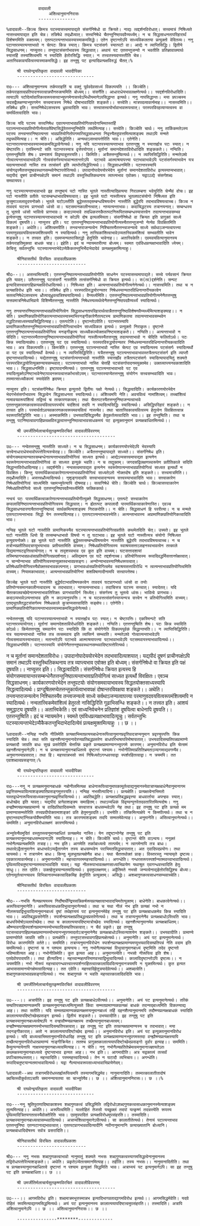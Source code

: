 

				वादावली
		    	    अंशित्वानुमाननिरासः
			    --------------

	%वादावली--किञ्च किमत्र पटस्यासत्त्वमापाद्यते संसर्गनिषेधो वा क्रियते। नाद्यः त्वद्दर्शनविरोधात्। सत्त्वमात्रं निषिध्यते नासत्त्वमापाद्यत इति चेन्न। तन्निषेधे तद्‌ध्रौव्यात्। सत्त्वनिषेधे चैतन्तुनिष्ठपदवैय्यर्थ्यम्। न च सिद्धसाधनतापरिहारार्थं विशेषणमिति वक्तव्यम्। एतत्पटात्यन्ताभावस्यास्माकमसिद्धेः। एतेन दृष्टान्तोऽपि साध्यविकलतया प्रत्युक्तो वेदितव्यः। ननु पटान्तरस्यात्यन्ताभावो न चेत्पटः किन्न स्यात्। किमत्र पटसंसर्गः स्यात्पटो वा। आद्ये न व्याप्तिसिद्धिः। द्वितीये सिद्धसाधनम्। नाप्युत्तरः। तन्तुपटसंसर्गाभावस्य सिद्धत्वात्। अथायं पट एतत्तन्तुजन्यो न भवतीति प्रतिज्ञावाक्यार्थः स्यात्तर्हि तस्यांशित्वमपि न स्यादिति हेतोरसिद्धिः स्यात्। न तत्त्वतस्यदप्यस्तीति चेन्न। अतात्त्विकावयवित्वस्यास्माकमसिद्धेः। इह तन्तुषु पट इत्यादिप्रत्यक्षविरुद्धं चैतत्।%

		श्री राघवेन्द्रयतिकृता वादावली भावदीपिका
		-----------------------------

	राo--- अंशित्वानुमानस्य तर्कपराहतिं च वक्तुं पूर्ववदेवसाध्यं विकल्पयति ।। किञ्चेति। तर्कपराहतत्वप्रतिपादनपरत्वान्नपौनरुक्त्यमिति बोध्यम्।। संसर्गेति। आधाराधेयभावलक्षणेत्यर्थः।। त्त्वद्दर्शनविरोधादिति। त्वयाऽपि पटोदेर्व्यावारिकत्वरूपसत्त्वाभ्युपगमेनासत्त्वेऽभिधीयमानेऽपसिद्धान्त इत्यर्थः। ननु नापसिद्धान्तः। मया प्रपञ्चस्य सदसद्वैलक्षण्याभ्युपगमेन सत्त्वमात्रस्य निषेधे दोषाभावादिति शङ्कते।। सत्त्वेति। मात्रपदव्यावर्त्यमाह।। नासत्त्वमिति।। तन्निषेध इति। सत्त्वनिषेधेऽसत्त्वस्य ध्रुवत्वादिति भावः। सत्त्वासत्त्वयोर्भावाभावरूपत्वात्। परस्परविरहव्याप्यत्वस्य वा समर्थितत्वादिति भावः।

	किञ्च यदि पटस्य सत्त्वनिषेध एवात्यन्ताभावप्रतियोगित्वपदेनाभिमतस्तर्हि पटात्यन्ताभावप्रतियोगीत्येतावतैवेष्टसिद्धेरेतत्तन्तुनिष्ठेति व्यर्थमित्याह।। सत्त्वेति। किञ्चेति चार्थः। ननु तार्किकमतेऽस्य पटस्य तन्त्वन्तरनिष्ठात्यन्ता भावप्रतियोगितोपगमात्सिद्धसाधनता निवृत्त्यैतदुपात्तमित्याशङ्क्य तथाऽपि मन्मते तद्व्यर्थमित्याह।। न चेति।। असिद्धेरिति। अन्यथाऽसत्त्वापत्तेरिति भावः।। एतेनेति। पटान्तरात्यन्ताभावस्यास्माकमसिद्धत्वेनेत्यर्थः। ननु यदि पटान्तरस्यात्यन्ताभाव एतत्तन्तुषु न स्यात्तर्ह्यत्र पटः स्यात्। न चेष्टापत्तिः। एतस्मिन्पटे सति पटान्तरस्यात्र वृत्तेरयोगात्। मूर्तानां समानदेशताविरोधादिति शङ्ककते।। नन्विति। एतत्तन्तुष्विति शेषः। प्रश्नाशयं विवृण्वन्नुत्तरयति।। किमिति। अत्रैतत्तन्तुष्वित्यर्थः।। न व्याप्तिसिद्धिरिति। मन्मतेऽश्वे गोत्वात्यन्ताभावाभावेऽपि गोत्वसंसर्गस्याभावान्मतान्तरेऽपि  पटाभावे आत्माश्रयापत्त्या पटाभावाभावेऽपि पटसंसर्गस्याभावेन यत्र यदत्यन्ताभावो नास्ति तत्र तत्संसर्ग इति व्याप्तेरसिद्धेरित्यर्थः।। सिद्धसाधनमिति। पटान्तरस्यापि संयोगवृत्त्यैतत्तन्तुष्ववस्थानसम्भवेनेष्टापत्तेरित्यर्थः। उपादानोपादेययोरभेदेन मूर्तानां समानदेशताविरोध इत्यस्याप्यभावात्। यद्यपीदं दूषणं प्राचीनपक्षेऽपि समानं तथाऽपि वस्तुस्थितिकथनाय व्याप्त्यभाव एवोक्तः। यद्वाऽऽद्ये संसर्गशब्दः समवायपरः।

	ननु पटस्यात्यन्ताभावाभावे इह तन्तुष्वयं पटो नास्ति भूतले नास्तीत्यादिप्रत्यया निरालम्बना भवेयुरिति चेन्मैवं वोचः। इह पटो नास्तीति प्रतीतेः पटसम्बन्धाभावविषयत्वात्। इह भूतले घटो नास्तीत्यत्र भूतलघटसंयोगो निषिध्यत इति कुसुमाञ्जलावुदयनोक्तेः। भूतले घटोऽस्तीति बुद्धेस्ततद्सम्बन्धविषयत्वेन नास्तीति बुद्धेरपि तदभावविषयत्वाच्च। किञ्च न तावदयं घटस्य प्रागभावो ध्वंसो वा। घटसमानकालीनत्वात्। नाप्यत्यन्ताभावः। कदाचिद्धटस्य तत्रानयनात्। सम्बन्धस्य तु भूतत्वे ध्वंसो भावित्वे प्रागभावः। कदाऽप्यभावे तदधिकरणकैतत्पटनिरूपितसम्बन्धस्यासत्त्वेन तदत्यन्तभावसम्भव इत्येत्तन्तुषु पटान्तरस्यात्यन्ताभावाभावे न कोऽपि दोष इत्यलमियता। संसर्गनिषेधो वा क्रियत इति प्रागुक्तं साध्ये विकल्पं दूषयति।। नाप्युत्तर इति। पट एतत्तन्तुनिष्ठात्यन्ताभावप्रतियोगीत्यस्यैतत्तन्तुजन्यो नेत्येव विवक्षितमिति शङ्कते।। अथेति।। अंशित्वमपीति। तन्त्वन्तराजन्यत्वेन निश्चितस्यैतत्तन्त्वजन्यत्वे साध्ये सर्वथाऽजन्यत्वापत्त्या परमाणुवदवयवित्वरूपमंशित्वमपि न स्यादित्यर्थः। ननु तात्त्विकांशित्वाभावेऽप्यतात्त्विकमंशित्वं सम्भवतीति भावेन शङ्कते।। न तत्त्वत इति। एवमप्यन्यतरासितद्धो हेतुरिति भावेनाह।। अतात्त्विकेति। एवमवयवित्यानुमानस्य तर्कपराहतिमुक्त्वा बाधकं चाह।। इहेति। इदं च न्यायमतरीत्या बोध्यम्। स्वमत एवंविधप्रत्यक्षाभावादिति ध्येयम्। केचित्तु सर्वतन्तुभिः पटस्यात्यन्ताभेदेऽप्येकैकतन्तुभिर्भेदाभेदादेवं प्रत्यक्षमुक्तमित्याहुः।

		श्रीनिवासतीर्थ विरचितः वादावलीप्रकाशः
		--------------------------

	श्रीo--।। असत्त्वमित्यादि। एतत्तन्तुनिष्ठात्यन्ताभावप्रतियोगीति साधनेन पटस्यासत्त्वमापाद्यते। सत्त्वे पर्यवसानं क्रियत इति यावत्। उतैतत्तन्तुषु पटसंसर्गो नास्तीति तत्संसर्गनिषेधो वा क्रियत इत्यर्थः।। स(त्व)द्दर्शनेति। सन्पट इत्यादिसत्त्वावगाहिप्रत्यक्षविरोधादित्यर्थः।। निषिध्यत इति। अत्यन्ताभावप्रतियोगीत्यनेनेत्यर्थः।। नासत्त्वमिति। तथा च न प्रत्यक्षविरोध इति भावः।। तन्निषेध इति। परस्परविरुद्धयोरन्यतर निषेधस्यान्यतरविधिनान्तरीयकत्वेन सतत्वनिषेधेऽसत्त्वस्य ध्रौव्याद्‌ध्रुवत्वन्निश्चयादित्यर्थः। वैय्यर्थ्यमिति। एतत्तन्तुनिष्ठात्यन्ताभावप्रतियोगीत्यनेनैतत्तन्तुषु सत्तवमात्रनिषेधाभिप्राये विशिष्यैतत्तन्तुषु नास्तीति निषेधस्यव्यर्थत्वेनैतत्तन्तुनिष्ठपदवैय्यर्थ्यं स्यादित्यर्थः।

	ननु तन्त्वन्तरनिष्ठात्यन्ताभावप्रतियोगित्वेन सिद्धसाधनतापरिहारार्थत्वान्नैतत्तन्तुनिष्ठविशेषणवैय्यर्थ्यमित्याशङ्क्याह।। न चेति। प्रामाणिकप्रतियोगिकात्यन्ताभावस्यास्माभिरनङ्गीकारेणैतत्पटस्य प्रामाणिकतया तदत्यन्ताभावसम्भवेन तद्धटितसाध्यस्याप्रसिद्धिरित्याह।। एतत्पटेति।। दृष्टान्तोऽपीति। पटान्तरस्यापि प्रामाणिकततैतत्तन्तुनिष्ठात्यन्ताभावप्रतियोगित्वाभावेन साध्यविकल इत्यर्थः। प्रत्युक्तो निराकृतः। दृष्टान्ते एतत्तन्तुनिष्ठात्यन्ताभावप्रतियोगित्व मनङ्गीकृत्य साध्यवैकल्योक्तावनिष्टमाशङ्कते।। नन्विति।। अत्यन्ताभावो न चेदिति। पटान्तरस्यैतत्तन्तुनिष्ठात्यन्ताभावप्रतियोगित्वं नास्तीत्यस्यैतत्तन्तुषु तदत्यन्ताभावो न चेदिति फलितोऽर्थः। पटः किन्न स्यादित्याक्षेपः। एतत्तन्तुषु पट एव स्यादित्यर्थः। परस्परविरुद्धयोरन्यतर निषेधस्यान्यतरविधिनान्तरीयकत्वादिति भावः। अत्र विकल्पयति।। किमत्रेति। एतत्तन्तुषु पटात्यन्ताभावो नास्ति चेत्पट एव स्यादित्यस्य पटसंसर्गः स्यादित्यर्थो वा पट एव स्यादित्यर्थो वेत्यर्थः।। न व्याप्तिसिद्धिरिति। यत्रैतत्तन्तुषु पटात्यन्ताभावाभावस्तत्रैतत्पटसंसर्ग इति व्याप्तौ दृष्टन्ताभावादित्यर्थः। यद्येतत्तन्तुषु पटसंसर्गात्यन्ताभावो नास्तीति स्यात्तर्ह्येव तत्रैतत्पटसंसर्गः स्यादित्यापादयितुं शक्यते परस्परविरुद्धयोरित्युक्तन्यायसम्भवात्। पटात्यन्ताभावो नास्ति चेत्तर्हि पटसंसर्गापादनमयुक्तमेव। उक्तव्याप्त्यनवकाशादिति भावः।। सिद्धसाधनमिति। इष्टापादनमित्यर्थः। एतत्तन्तुषु पटात्यन्ताभावाभावे पट एव स्यादित्युक्तेऽनिष्टाभावेनेष्टापादनरूपत्वात्तर्काभासोऽयम्। पटान्तरस्याप्येतत्तन्तुषु संयोगेन सत्त्वसम्भवादिति भावः। तस्मात्साध्यवैकल्यं स्यादेवेति हृदयम्।

	नाप्युत्तर इति। पटसंसर्गनिषेधः क्रियत इत्युत्तरो द्वितीयः पक्षो नेत्यर्थः।। सिद्धत्वादिति। कार्यकारणयोरभेदेन भेदगर्भसंसर्गाभावस्य सिद्धत्वेन सिद्धसाधनता स्यादित्यर्थः।। अंशित्वमपि नेति। अवयवित्वं नामांशित्वम्। तच्चांशित्वं नामावयवरूपांशित्वं तद्वित्त्वं च तत्कारणकत्वम्। तथा चैतत्पटस्यैतत्तन्तुनिष्ठजन्यत्वाभावे एतत्तन्तुकारणकत्वरूपावयवित्वापरपर्यायं यदंशित्वं तदपि न स्यादित्यसिद्धिः स्यादित्यर्थः। असिद्धिपरिहारं शङ्कते।। न तत्त्वत इति। परमार्थतोऽवयवकारणकत्वरूपमवयवित्वं नास्त्येव। तथा चातात्त्विकावयवित्वस्य हेतुत्वेन विवक्षितत्वान्न स्वरूपासिद्धिरिति भावः।। अस्माकमिति। उभयवादिसिद्धस्यैव हेतूकर्तव्यत्वादिति भावः।। इह तन्तुष्विति। तथा च तन्तुषु पटनिष्ठत्वावगाहिप्रत्वक्षविरुद्धत्वात्तन्तुनिष्ठत्वाभावसाधकमयं पट इत्युक्तानुमानं प्रत्यक्षबाधितमित्यर्थः।।

		श्री उमर्जीतिर्मलाचार्यसुतकृष्णविरचितं वादावलीविवरणम्
		-------------------------------------

	उo--- नन्वेतत्तन्तुषु नास्तीति साध्यते। न च सिद्धसाधनम्। कार्यकारणयोरभेदेऽपि भेदस्यापि सत्त्वेनाधाराधेयभावोपपत्तेरित्यरुचेराह।। किञ्चेति। अत्रैतत्तन्तुष्वापाद्यते साध्यते।। संसर्गनिषेध इति। संयोगसमवायान्यतरसम्बन्धेनात्यन्ताभावप्रतियोगित्वं साध्यत इत्यर्थः। आद्येऽप्यसत्त्वमापाद्यत इत्यनेन स्वरूपेणात्यन्ताभावप्रतियोगित्वं वा साध्यत इत्युकं भवति। न च तद्युक्तम्। जगदसद्विलक्षणस्वरूपेण प्रतीतिकाले सदिति सिद्धान्तविरोधादित्याह।। त्वद्दर्शनेति। नन्वसत्वमापाद्यत इत्यनेन स्वरूपेणात्यन्ताभावप्रतियोगित्वं साध्यत इत्यर्थो न विवक्षितः। किन्तु पारमार्थिकत्वाकारेणात्यन्ताभावप्रतियोगित्वं साध्यतेऽतो नोक्तदोष इति शङ्कते।। सत्त्वमात्रमिति।। तद्‌ध्रौव्यादिति। असत्त्वध्रौव्यादित्यर्थः। नृशृङ्गादावपि सत्त्वाभावादन्यस्य सत्त्वस्याभावादिति भावः। सत्त्वाकारेण निषेधप्रतियोगित्वं साध्यमिति पक्षमभ्युपेत्यापि दोषमाह।। सत्वनिषेधे चेति। किञ्चेति चार्थः। किञ्चासत्त्वाकारेण निषेधप्रतियोगित्वे साध्ये एतत्तन्तुनिष्ठपदवैय्यर्थ्यमिति फक्किकार्थः।

	नन्वयं पटः पारमार्थिकत्वाकारेणात्यन्ताभावप्रतियोगीत्युक्ते सिद्धसाधनम्। एतत्पटे सत्त्वाकारेण कपालादिनिष्ठात्यन्ताभावप्रतियोगित्वस्य सिद्धत्वात्। न ह्येतत्पट कपालादौ पारमार्थिकत्वाकारेणास्ति। एवञ्च सिद्धसाधनवारणायैतत्तन्तुनिष्ठपदं सार्थकमित्याशङ्क्य निराकरोति।। न चेति। सिद्धसाधनं हि पररीत्या। न च मन्मते एतत्पटात्यन्ताभावः सिद्धो येन तत्स्यादित्याह।। एतत्पटात्यन्ताभावस्येति। अत्यन्ताभावस्य अप्रामाणिकप्रतियोगिकत्वादिति भावः।
	
	नन्विह भूतले घटो नास्तीति प्रामाणिकस्यैव घटस्यात्यन्तभावप्रतियोगित्वप्रतीतेः कथमेतदिति चेत्। उच्यते। इह भूतले घटो नास्तीति धियो हि तत्सम्बन्धाभावो विषयो न तु घटाभावः। इह भूतले घटो नास्तीत्यत्र संयोगो निषिध्यत इत्युदयनोक्तेः। इह भूतले घटो नास्तीति बुद्धेस्तत्सम्बन्धविषयत्वेन नास्तीति बुद्धेरपि तदभावविषयत्वाच्च। न च तत्रोभ्यप्रतीतिवदत्राप्युभयाभावः प्रतीयतामिति वाच्यम्। निषेधप्रतियोगित्वस्य स्वाश्रयसत्ताऽसहनस्वभावत्वेन तत्काले विद्यमानघटवृत्तित्वायोगात्। न च तादृशस्वभाव एव कुत इति वाच्यम्। घटसत्तादशायां तस्मिन्प्रागभावप्रध्वंसाप्रतियोगित्वप्रदर्शनात्। अविद्यमान एव घटे तद्दर्शनाच्च। प्रतियोगित्वस्य रूपादिवद्धर्मिसत्तानपेक्षत्वात्। न चान्योन्याभाव प्रतियोगित्वस्याप्युक्तस्वभावप्रसङ्गः। अन्योन्याभावस्यानिषेधरूपत्वात्। प्रतिषेधप्रतियोगित्वस्यैवोक्तस्वभावकल्पनात्। प्रागभावध्वंसप्रतियोगित्वमेव स्वाश्रयसत्ताविरोधि न त्वत्यन्ताभावप्रतियोगित्वमिति वाच्यम्। नियामकाभावात्। अत्यन्ताभावप्रतियोगिनां शशविषाणादीनामपि सत्त्वापत्तेश्च।

	किञ्चेह भूतले घटो नास्तीति बुद्धेर्घटाभावविषयकत्वेन तावदयं घटप्रागभावो ध्वंसो वा तयोः प्रतियोग्यसमानकालीनत्वादस्य च तदभावात्। नाप्यत्यन्ताभावः। तदाचित्तत्र घटस्य सत्त्वात्। स्यादेतत्। यदि चैतत्कालवच्छेदेनात्यन्ताभावातिरिक्तः प्रागभावादिर्न सिध्येत्। संसर्गस्य तु भूतत्वे ध्वंसः। भावित्वे प्रागभावः। कदाऽप्यभावेऽत्यन्ताभाव इति न काऽप्यनुपपत्तिः। न च घटवत्तत्संसर्गस्याप्यन्यत्र सत्त्वेन न प्रतियोगित्वमिति वाच्यम्। एतद्भूतलैतद्धटसंसर्गस्य निषेधकाले कुत्राप्यसत्त्वादिति सङ्क्षेपः।। एतेनेति। प्रामाणिकप्रतियोगिकात्यन्ताभावस्यास्माकमसिद्धत्वेनेत्यर्थः।

	नन्वेतत्तन्तुषु यदि पटान्तरस्यात्यन्ताभावो न स्यात्तर्ह्यत्र पटः स्यात्। न चेष्टापत्तिः। एकस्मिन्पटे सति पटान्तरस्यायोगात्। मूर्तानां समानदेशताविरोधादिति शङ्कते।। नन्विति। एतत्तन्तुष्विति शेषः। पटः किन्न स्यादिति कोऽर्थः। किमेतत्तन्तुषु समवायेन पटः स्यादिति किं वा संयोगेनेति विकल्पपूर्वकं सिद्धान्तयति।। न व्याप्तिसिद्धिरिति। यत्र यदत्यन्ताभावो नास्ति तत्र तत्समवाय इति व्याप्तिर्न सम्भवति। मन्मतेऽश्वे गोत्वात्यन्ताभावेऽपि गोत्वसमावायस्याभावात्। मतान्तरेऽपि पटाभावे आत्माश्रयापत्त्या पटाभावाभावेऽपि पटसमवायस्याभावादित्यर्थः।। सिद्धसाधनमिति। पटान्तरस्यापि संयोगेनैतत्तन्तुष्ववस्थानसम्भवादिष्टापत्तेरित्यर्थः।

न च मूर्तानां समानदेशताविरोधः। उपादानोपादेययोरभेदेन तदभावादित्याशयात्। यद्यपीदं दूषणं प्राचीनपक्षेऽपि समानं तथाऽपि वस्तुस्थितिकथनाय तत्र व्याप्त्यभाव एवोक्त इति बोध्यम्। संसर्गनिषेधो वा क्रियत इति पक्षं दूषयति।। नाप्युत्तर इति।। सिद्धत्वादिति। संसर्गनिषेधः क्रियत इत्यस्य हि संयोगसमवायान्तरसम्बन्धेनैतत्तन्तुनिष्ठात्यन्ताभावाप्रतियोगित्वं साध्यत इत्यर्थो विवक्षितः। एवञ्च सिद्धसाधनम्। कार्यकारणयोरभेदेन तन्तुपटयोः संयोगसमवायाभावस्य सिद्धतयोक्तसाध्यस्यापि सिद्धत्वादित्यर्थः। प्राग्दूषितमप्येतत्तन्तुकार्यत्वाभावपक्षं दोषान्तरविवक्षया शङ्कते।। अथेति। तन्त्वन्तराजन्यत्वेन निश्चितस्यैव तन्त्वजन्यत्वे साध्ये सर्वथाऽजन्यत्वापत्त्या परमाणुवदवयवित्वरूपमंशित्वमपि न स्यादित्यर्थः। नन्वतात्त्विकमेवांशित्वं हेतुरतो नासिद्धिरिति गूढाभिसन्धिः शङ्कते।। न तत्त्वत इति। आशयं समुद्धाट्य दूषयति।। अतात्त्विकेति। एवं साध्यनिर्वचनेन प्रतिज्ञांशं दूषयित्वा बाधेनापि दूषयति।। एतत्तन्तुष्विति। इदं च न्यायमतेन। स्वमते एवंविधप्रत्यक्षाभावादित्यूचुः। सर्वतन्तुभिः पटस्यात्यन्ताभेदेऽप्यैकैकतन्तुभिदाभेदादित्येवं प्रत्यक्षमुक्तमित्याहुः ।। छ ।।

	%वादावली--नन्विह नभसि नीलिमेति प्रत्यक्षाभिमतप्रत्ययबाधेनारूपित्वानुमानप्रवृत्तिवदत्राप्यनुमान प्रवृत्त्युपपत्तिः किन्न स्यादिति चेन्न। तथा सति दहनशैत्यानुमानादेरप्यप्रतिबद्धप्रसरेण बाधपरिभाषापरिमोषापातात्। उभयवादिसम्प्रतिपन्नप्रामाण्ये प्रत्यक्षादौ जाग्रति बाधः सुखं प्रसरेदिति चेत्तत्किं प्रकृते प्रत्यक्षप्रामाण्यानभ्युपगमे कारणम्। अनुमानविरोध इति चेत्समं दहनशैत्यानुमानेऽपि। न च प्रत्यक्षस्यानुमानबाधितत्वे दृष्टान्तं पश्यामः। नभोनीलिमाप्रतितिभ्रमताऽप्यागमाद्यवगम्यैव। अनुमानस्याप्रसरात्। तथा हि। महत्त्वान्नभसो रूपं निषिध्यतेऽगन्धवत्त्वाद्वा स्पर्शरहितत्वाद्वा। न त्रयमपि। तत एवाशब्दत्वप्रसङ्गात्।%

		श्री राघवेन्द्रयतिकृता वादावली भावदीपिका
		-----------------------------

	राo---ननु न प्रत्यक्षमनुमानबाधकं नबोनीलमित्यक्ष बाधेनारूपित्वानुमापकामूर्तत्वाद्यनुमानस्येवात्राप्यक्षबाधेनैवानुमानागम प्रवृत्तिसम्भवादित्याशङ्क्यातिप्रसङ्गमुत्तरयति।। नन्विह नभसीत्यादिना।। प्रत्यक्षेति। प्रत्यक्षत्वेनाभिमतो यस्तद्वाधेनारूपित्वसाध्यकानुमानप्रवृत्तिवदित्यर्थः।। अप्रतिबद्धेति। प्रत्यक्षाप्रतिबद्धप्रवृत्त्या बाधवार्ताया अपन्हवः स्यात्। बाधोच्छेद इति यावत्। यद्यपीदं प्रागेवाशङ्क्य समाहितम्। तथाऽप्यधिकं विवृण्वन्पुनरेतदवतारितमित्यदोषः। ननु वन्ह्यौष्णयप्रत्यक्षप्रामाण्ये च वादिप्रतिवादिसम्मतेः सत्त्वात्तत्र बाधसम्भवेऽपि नेह तथा। इह तन्तुषु पट इति प्रत्यक्षे मम प्रामाण्यासम्मतेरिति तत्त्वप्रदीपोक्तामाशङ्कां प्रति हेतुमनुवदति।। उभयेति। तत्किमित्याक्षेपे न किमपीत्यर्थः। तथा च न दृष्टान्तदार्ष्टान्तिकयोर्वैषम्यमिति भावः। तत्र कारणमाशङ्क्य तदपि सम्मतमेवेत्याह।। अनुमानेति। अंसित्वानुमानेत्यर्थः।। सममिति। अनुमानविरोधलक्षणं कारणमित्यर्थः।

	अभ्युपेत्यैवमुदितं वस्तुतस्त्वनुमानबाधितं प्रत्यक्षमेव नास्ति। येन तद्दृष्टान्तेनेह तन्तुषु पट इति प्रत्यक्षस्यानुमानबाधसम्भावनाऽपि स्यादित्याह।। न चेति। किञ्चेति चार्थः। दृष्टान्तं चेति वाऽन्वयः। ननूक्तं नभोनैल्यप्रत्यक्षमिति तत्राह।। नभ इति। आगमेति तर्काबाध्यत्वे तात्पर्यम्। न त्वागमेनापि तत्र बाधः। तथात्वेऽद्वैतानुमानेन बाधाभावेऽप्यद्वैतागमेन तस्य बाधसम्भवेन पराभिमतसिद्ध्यापातात्। अत एवादिपदप्रयोगः। तथा चायमर्थः। न तत्रागमेन बाधः। किन्तु मूलभूतप्रत्यक्षेणैव बाधः। यथा चैतत्तथोक्तं प्राक्। विस्तरस्तु न्यायामृते द्रष्टव्यः। एवकारव्यावर्त्यमाह।। अनुमानस्येति। महत्त्वात्परममहत्त्वादित्यर्थः।। अगन्धेति। गन्धरसरूपस्पर्शान्यतमवत्त्वाभावादित्यर्थः। पृथिव्यादिचतुष्टयान्यतमत्वाभावदिति यावत्। यद्वा नीलरूपाभावलक्षणसाध्याभिप्रायेण यथाश्रुत एवागन्धवत्त्वादिति हेतुः साधुः।। तत एवेति। उक्तहेतुत्रयान्यतमादित्यर्थः। इदमुपलक्षणम्। अद्वैतिमते नभसो जन्यत्वेनाद्यहेतोरसिद्धिश्च बोध्या। एतेनामूर्तत्वान्त्यावय विभिन्नानारम्भकत्वादिकमिह हेतुरिति प्रत्युक्तम्। असिद्धेः। अशब्दगुणकत्वसाधनसम्भवाच्चेति।

		श्रीनिवासतीर्थ विरचितः वादावलीप्रकाशः
		--------------------------

	श्रीo---नभसि नैल्यप्रत्ययस्य निर्दोषार्थेन्द्रियसन्निकर्षरूपप्रत्यक्षत्वाभावादभिमतेत्युक्तम्। बाधेनेति। बाधकत्वेनेत्यर्थः।। अरूपित्वानुमानेति। अरूपित्वसाधकविभुत्वानुमानेत्यर्थः। तथा च यथा नीलं नभ इति प्रत्यक्षं नभो न नीलरूपवद्विभूत्वादित्यनुमानबाध्यं दृष्टं तथेहाप्ययं पट इत्यनुमानमेवेह तन्तुषु पट इति प्रत्यक्षबाधकमेव किन्न स्यादिति भावः।। अप्रतिबद्धप्रसरेणेति। स्पार्शनप्रत्यक्षाप्रतिबद्धत्वप्रसरेणेत्यर्थः। तथा च तत्राप्यनुमानेनैव प्रत्यक्षबाधोऽस्त्विति भावः। बाधपरिमोषोऽपलापोच्छेदः। तथा च कालात्ययापदिष्टमात्रोच्छेदः स्यादित्यर्थः। दहनशैत्यानुमानमेव प्रत्यक्षबाधितम्। औष्ण्यावगाहिस्पार्शनप्रामाण्यस्योभयवादिसम्प्रतिपन्नत्वात्। न चैवं प्रकृते। इह तन्तुषु पटसत्त्वावगाहिप्रत्यक्षप्रामाण्यस्योभयानभ्युपगमादतोऽत्रानुमानेनैव प्रत्यक्षबाधोऽस्त्वित्याशयेन शङ्कते।। उभयवादीति। प्रामाण्ये प्रामाण्योपेते जाग्रति सति।। प्रत्यक्षेति। तन्तुपटसत्त्वावगाहिप्रत्यक्षेत्यर्थः।। अनुमानेति। अयं पट इत्यनुमानेत्यर्थः। विरोधः कारणमिति वर्तते।। सममिति। तत्राप्यनुमानविरोधेन स्पार्शनप्रत्यक्षप्रामाण्यमप्युभयवादिसम्प्रतिपन्नं नेति वदाम इति सममित्यर्थः। दृष्टान्तं च न पश्याम इत्यन्वयः। ननु नभोनैल्यप्रत्यक्षं विभुत्वानुमानबाध्यं दृष्टमिति तदेव दृष्टन्तो भविष्यतीत्यत आह।। नभोनीलिमेति। कुत इत्यत आह।। अनुमानस्येति। नभसो नीरूपित्व इति शेषः। एतदेवोपपादयति।। तथा हीत्यादिना। महत्त्वान्महत्परिमाणवत्त्वाद्विभूत्वादित्यर्थः। कालादिदृष्टान्तोऽपि द्रष्टव्यः।। न त्रयमपीति। नभो नीरूपं महत्त्वादगन्धवत्त्वात्स्पार्शनरहितत्वात्कालादिवदित्यनुमानत्रयमपि न युक्तमित्यर्थः। कुत इत्यत आभाससामानयोगक्षेमत्वादित्याह।। तत एवेति। महत्त्वादिहेतुत्रयादेवेत्यर्थः।। अशब्दत्वेति। शब्दगुणकत्वाभावप्रसङ्गादित्यर्थः। नभः शब्दगुणकं न भवति महत्त्वात्कालादिवदिति भावः।

		श्री उमर्जीतिर्मलाचार्यसुतकृष्णविरचितं वादावलीविवरणम्
		-------------------------------------

	उo---।। अत्रापीति। इह तन्तुषु पट इति प्रत्यक्षबाधेऽपीत्यर्थः।। अनुमानेति। अयं पट इत्यनुमानेत्यर्थः। तत्किं सम्प्रतिपन्नप्रामाण्यकमपि प्रत्यक्षमनुमानबाध्यमित्युच्यते किंवा सम्मतप्रामाण्यकप्रत्यक्षं बाधकं तदन्यद्बाध्यमिति विकल्प्याद्य आह।। तथा सतीति। यदि सम्मतप्रामाण्यकप्रत्यक्षमप्यनुमानबाध्यं तर्हि दहनशैत्यानुमानमपि तदौष्ण्यप्रत्यक्षबाधकं स्यादिति कालात्ययापदिष्टोच्छेदप्रसङ्ग इत्यर्थः। द्वितीयं शङ्कते।। उभयवादीति। इह तन्तुषु पट इति प्रत्यक्षस्यानुमानबाध्यत्वेषऽपि न वन्हावौष्ण्यप्रत्यक्षस्य तच्छैत्यानुमानबाध्यत्वम्। वन्ह्यौष्ण्यप्रत्यक्षप्रमाणस्योभयवादिसम्प्रतिपन्नत्वात्। इह तन्तुषु पट इति तत्प्रत्यक्षप्रामाण्यस्य च तदभावात्। मया तदनङ्गीकारात्। अतो न कालात्ययापदिष्टोच्छेद इत्यर्थः।। अनुमानविरोध इति। अयं पट इत्युक्तानुमानविरोध इत्यर्थः। यदि बाध्यत्वाभिमतानुमानविरोधादिह तन्तुषु पट इति प्रत्यक्षप्रामाण्यानभ्युपगमस्तदा वन्ह्यौष्ण्यप्रत्यक्षस्यापि तच्छैत्यानुमानविरोधात्प्रामाण्यं नाङ्गीक्रियेत। ततश्च प्रागुक्तकालात्ययापदिष्टोच्छेदप्रसङ्गो दुर्वार इत्याह।। सममिति। कैमुत्यन्यायेनापि नाक्षस्यानुमानबाध्यत्वमित्याह।। न चेति। ननु नभोनैल्यप्रतितेर्भ्रमत्वमनुमानाज्ज्ञायतेऽतः कथमक्षस्यानुमानबाध्यत्वे दृष्टन्ताभाव इत्यत आह।। नभ इति।। आगमादीति। अत्र यद्वक्तव्यं तत्सर्वं प्रपञ्चितमधस्तात्।। महत्त्वादिति। परममहत्त्वादित्यर्थः। तेन न घटादौ व्यभिचारः।। अगन्धेति। रूपादिचतुष्टयान्यतमाभावादित्यर्थः। यद्वा नैल्याभावरूपसाध्याभावाभिप्रायेणेदम्।

	%वादावली--अथ तत्रागमविरोधस्तर्ह्यरूपित्वमपि तस्यागमसिद्धमेव। नानुमानादिति। तस्मात्कालातीतादोषं क्वचित्स्वीकुर्वताऽत्रापि समानन्यायतया सा चाभ्युपेयैव।। छ ।। अंशित्वानुमाननिरासः।। छ ।।%

		श्री राघवेन्द्रयतिकृता वादावली भावदीपिका
		-----------------------------

	राo---ननु श्रुतिपुराणादिष्वाकाशस्य शब्दगुणकत्वं प्रसिद्धमिति तद्विरोधोऽशब्दगुणकत्वसाधकानुमानस्येत्याशङ्क्य तुल्यमित्याह।। अथेति।। अरूपित्वमिति। यल्लोहितं तेजसो यच्छुक्लं तदपां यत्कृष्णं तदन्नस्येति रूपस्य पृथिव्यादित्रितयगतत्वस्यैवोक्तेरिति भावः। एवमुपपादितं प्रत्यक्षविरोधमुपसंहरति।। तस्मादिति। प्रत्यक्षस्यानुमानबाध्यत्वासम्भवादित्यर्थः। अत्राप्यंशित्वानुमानेऽपीत्यर्थः। सा कालातीतेत्यर्थः। तेनायं पटात्यन्ताभाव एतत्तन्तुनिष्ठ एतन्पटानाद्यभावत्वात्। एतत्पटप्रागभाववदित्यादीनि नवीनानुमानानि प्रत्याख्यातानि बोध्यानि। प्रत्यक्षबाधादिदोषस्य सर्वत्र प्रसरादिति।।

		श्रीनिवासतीर्थ विरचितः वादावलीप्रकाशः
		--------------------------

	श्रीo--- ननु नभसः शब्दगुणकत्वाभावो नानुमातुं शक्यते नभसः शब्दगुणकत्वस्यागमसिद्धत्वेनानुमानस्य तद्विरोधापत्तेरित्याशङ्कते।। अथेति। प्रकृतेऽप्येतत्समानमित्याह।। तर्हीति। तस्य नभसः।। नानुमानादितीति। तथा च प्रत्यक्षस्यानुमानबाधितत्वे दृष्टान्तं न पश्याम इत्युक्तं सिद्धमिति भावः। अत्राप्ययं पट इत्यनुमानेऽपि। सा इह तन्तुषु पट इति प्रत्यक्षबाधिता।। छ ।।

		श्री उमर्जीतिर्मलाचार्यसुतकृष्णविरचितं वादावलीविवरणम्
		-------------------------------------

	उo---।। आगमविरोध इति। शब्दमात्रमभूत्तस्मान्नभ इत्यादिभागवताद्यागमविरोध इत्यर्थः।। आगमसिद्धमेवेति। यदग्रे रोहितं रूपमित्याद्यागमसिद्धमित्यर्थः। अयं पट इत्यनुमानस्य कालात्ययापदिष्टत्वमुपसंहरति।। तस्मादिति। अत्रापि अंशित्वानुमानेऽपि ।। छ ।। अंशित्वानुमाननिरासः।। छ ।।

		---------------********-------------

